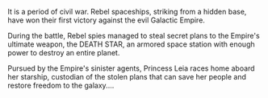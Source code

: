 It is a period of civil war. Rebel spaceships, striking from a hidden base, have won their first victory against the evil Galactic Empire.

During the battle, Rebel spies managed to steal secret plans to the Empire's ultimate weapon, the DEATH STAR, an armored space station with enough power to destroy an entire planet.

Pursued by the Empire's sinister agents, Princess Leia races home aboard her starship, custodian of the stolen plans that can save her people and restore freedom to the galaxy....
